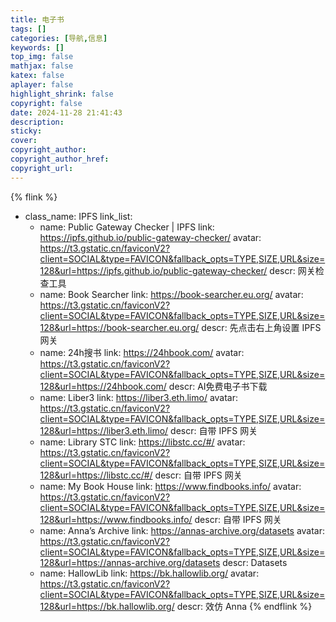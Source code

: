 ```yaml
---
title: 电子书
tags: []
categories: [导航,信息]
keywords: []
top_img: false
mathjax: false
katex: false
aplayer: false
highlight_shrink: false
copyright: false
date: 2024-11-28 21:41:43
description:
sticky:
cover:
copyright_author:
copyright_author_href:
copyright_url:
---
```



{% flink %}
- class_name:  IPFS
  link_list:
    - name: Public Gateway Checker | IPFS
      link: https://ipfs.github.io/public-gateway-checker/
      avatar: https://t3.gstatic.cn/faviconV2?client=SOCIAL&type=FAVICON&fallback_opts=TYPE,SIZE,URL&size=128&url=https://ipfs.github.io/public-gateway-checker/
      descr: 网关检查工具
    - name: Book Searcher
      link: https://book-searcher.eu.org/
      avatar: https://t3.gstatic.cn/faviconV2?client=SOCIAL&type=FAVICON&fallback_opts=TYPE,SIZE,URL&size=128&url=https://book-searcher.eu.org/
      descr: 先点击右上角设置 IPFS 网关
    - name: 24h搜书
      link: https://24hbook.com/
      avatar: https://t3.gstatic.cn/faviconV2?client=SOCIAL&type=FAVICON&fallback_opts=TYPE,SIZE,URL&size=128&url=https://24hbook.com/
      descr: AI免费电子书下载
    - name: Liber3
      link: https://liber3.eth.limo/
      avatar: https://t3.gstatic.cn/faviconV2?client=SOCIAL&type=FAVICON&fallback_opts=TYPE,SIZE,URL&size=128&url=https://liber3.eth.limo/
      descr: 自带 IPFS 网关
    - name: Library STC
      link: https://libstc.cc/#/
      avatar: https://t3.gstatic.cn/faviconV2?client=SOCIAL&type=FAVICON&fallback_opts=TYPE,SIZE,URL&size=128&url=https://libstc.cc/#/
      descr: 自带 IPFS 网关
    - name: My Book House
      link: https://www.findbooks.info/
      avatar: https://t3.gstatic.cn/faviconV2?client=SOCIAL&type=FAVICON&fallback_opts=TYPE,SIZE,URL&size=128&url=https://www.findbooks.info/
      descr: 自带 IPFS 网关
    - name: Anna’s Archive
      link: https://annas-archive.org/datasets
      avatar: https://t3.gstatic.cn/faviconV2?client=SOCIAL&type=FAVICON&fallback_opts=TYPE,SIZE,URL&size=128&url=https://annas-archive.org/datasets
      descr: Datasets
    - name: HallowLib
      link: https://bk.hallowlib.org/
      avatar: https://t3.gstatic.cn/faviconV2?client=SOCIAL&type=FAVICON&fallback_opts=TYPE,SIZE,URL&size=128&url=https://bk.hallowlib.org/
      descr: 效仿 Anna
{% endflink %}


